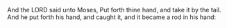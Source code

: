 And the LORD said unto Moses, Put forth thine hand, and take it by the tail. And he put forth his hand, and caught it, and it became a rod in his hand:
